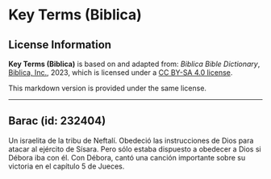 # Key Terms (Biblica)

## License Information

**Key Terms (Biblica)** is based on and adapted from: _Biblica Bible Dictionary_, [Biblica, Inc.](https://www.biblica.com/), 2023, which is licensed under a [CC BY-SA 4.0 license](https://creativecommons.org/licenses/by-sa/4.0/legalcode.en).

This markdown version is provided under the same license.



--------------------------------

## Barac (id: 232404)

Un israelita de la tribu de Neftalí. Obedeció las instrucciones de Dios para atacar al ejército de Sísara. Pero sólo estaba dispuesto a obedecer a Dios si Débora iba con él. Con Débora, cantó una canción importante sobre su victoria en el capítulo 5 de Jueces.


